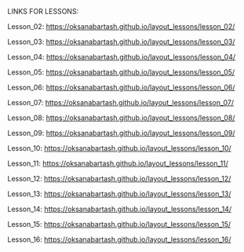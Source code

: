 LINKS FOR LESSONS:

Lesson_02:  https://oksanabartash.github.io/layout_lessons/lesson_02/

Lesson_03: https://oksanabartash.github.io/layout_lessons/lesson_03/

Lesson_04: https://oksanabartash.github.io/layout_lessons/lesson_04/

Lesson_05: https://oksanabartash.github.io/layout_lessons/lesson_05/

Lesson_06: https://oksanabartash.github.io/layout_lessons/lesson_06/

Lesson_07: https://oksanabartash.github.io/layout_lessons/lesson_07/

Lesson_08: https://oksanabartash.github.io/layout_lessons/lesson_08/

Lesson_09: https://oksanabartash.github.io/layout_lessons/lesson_09/

Lesson_10: https://oksanabartash.github.io/layout_lessons/lesson_10/

Lesson_11: https://oksanabartash.github.io/layout_lessons/lesson_11/

Lesson_12: https://oksanabartash.github.io/layout_lessons/lesson_12/

Lesson_13: https://oksanabartash.github.io/layout_lessons/lesson_13/

Lesson_14: https://oksanabartash.github.io/layout_lessons/lesson_14/

Lesson_15: https://oksanabartash.github.io/layout_lessons/lesson_15/

Lesson_16: https://oksanabartash.github.io/layout_lessons/lesson_16/